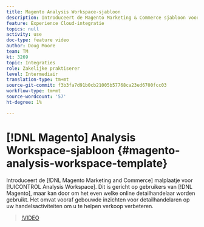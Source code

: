```yaml
---
title: Magento Analysis Workspace-sjabloon
description: Introduceert de Magento Marketing & Commerce sjabloon voor Analysis Workspace.
feature: Experience Cloud-integratie
topics: null
activity: use
doc-type: feature video
author: Doug Moore
team: TM
kt: 3269
topic: Integraties
role: Zakelijke praktiserer
level: Intermediair
translation-type: tm+mt
source-git-commit: f3b3fa7d91b0cb21005b57768ca23ed6700fcc03
workflow-type: tm+mt
source-wordcount: '57'
ht-degree: 1%

---
```



# [!DNL Magento] Analysis Workspace-sjabloon  {#magento-analysis-workspace-template}

Introduceert de [!DNL Magento Marketing and Commerce] malplaatje voor [!UICONTROL Analysis Workspace]. Dit is gericht op gebruikers van [!DNL Magento], maar kan door om het even welke online detailhandelaar worden gebruikt. Het omvat vooraf gebouwde inzichten voor detailhandelaren op uw handelsactiviteiten om u te helpen verkoop verbeteren.

>[!VIDEO](https://video.tv.adobe.com/v/28164/?quality=12)
